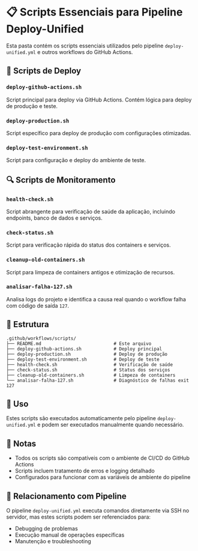 # 📋 Scripts Essenciais para Pipeline Deploy-Unified

Esta pasta contém os scripts essenciais utilizados pelo pipeline `deploy-unified.yml` e outros workflows do GitHub Actions.

## 🚀 Scripts de Deploy

### `deploy-github-actions.sh`
Script principal para deploy via GitHub Actions. Contém lógica para deploy de produção e teste.

### `deploy-production.sh`
Script específico para deploy de produção com configurações otimizadas.

### `deploy-test-environment.sh`
Script para configuração e deploy do ambiente de teste.

## 🔍 Scripts de Monitoramento

### `health-check.sh`
Script abrangente para verificação de saúde da aplicação, incluindo endpoints, banco de dados e serviços.

### `check-status.sh`
Script para verificação rápida do status dos containers e serviços.

### `cleanup-old-containers.sh`
Script para limpeza de containers antigos e otimização de recursos.

### `analisar-falha-127.sh`
Analisa logs do projeto e identifica a causa real quando o workflow falha com código de saída `127`.

## 📁 Estrutura

```
.github/workflows/scripts/
├── README.md                           # Este arquivo
├── deploy-github-actions.sh            # Deploy principal
├── deploy-production.sh                # Deploy de produção
├── deploy-test-environment.sh          # Deploy de teste
├── health-check.sh                     # Verificação de saúde
├── check-status.sh                     # Status dos serviços
├── cleanup-old-containers.sh           # Limpeza de containers
└── analisar-falha-127.sh               # Diagnóstico de falhas exit 127
```

## 🔧 Uso

Estes scripts são executados automaticamente pelo pipeline `deploy-unified.yml` e podem ser executados manualmente quando necessário.

## 📝 Notas

- Todos os scripts são compatíveis com o ambiente de CI/CD do GitHub Actions
- Scripts incluem tratamento de erros e logging detalhado
- Configurados para funcionar com as variáveis de ambiente do pipeline

## 🔗 Relacionamento com Pipeline

O pipeline `deploy-unified.yml` executa comandos diretamente via SSH no servidor, mas estes scripts podem ser referenciados para:
- Debugging de problemas
- Execução manual de operações específicas
- Manutenção e troubleshooting

